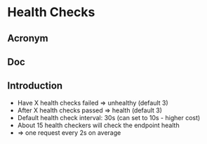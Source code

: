 # Health Checks

## Acronym

## Doc

## Introduction
* Have X health checks failed => unhealthy (default 3)
* After X health checks passed => health (default 3)
* Default health check interval: 30s (can set to 10s - higher cost)
* About 15 health checkers will check the endpoint health
* => one request every 2s on average
